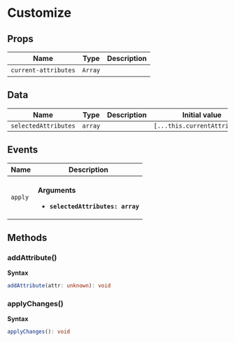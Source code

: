 # Customize

## Props

| Name                 | Type    | Description |
| -------------------- | ------- | ----------- |
| `current-attributes` | `Array` | &nbsp;      |

## Data

| Name                 | Type    | Description | Initial value                 |
| -------------------- | ------- | ----------- | ----------------------------- |
| `selectedAttributes` | `array` |             | `[...this.currentAttributes]` |

## Events

| Name    | Description                                                              |
| ------- | ------------------------------------------------------------------------ |
| `apply` | <br/>**Arguments**<br/><ul><li>**`selectedAttributes: array`**</li></ul> |

## Methods

### addAttribute()

**Syntax**

```typescript
addAttribute(attr: unknown): void
```

### applyChanges()

**Syntax**

```typescript
applyChanges(): void
```

